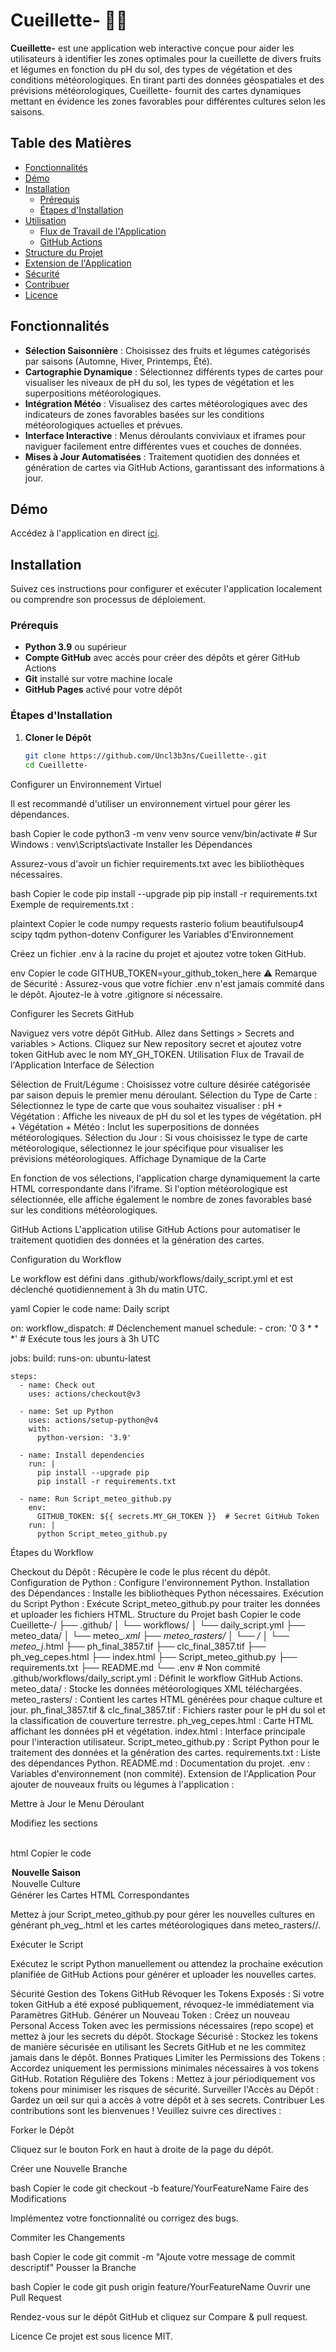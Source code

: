 # Cueillette- 🌿🍄

**Cueillette-** est une application web interactive conçue pour aider les utilisateurs à identifier les zones optimales pour la cueillette de divers fruits et légumes en fonction du pH du sol, des types de végétation et des conditions météorologiques. En tirant parti des données géospatiales et des prévisions météorologiques, Cueillette- fournit des cartes dynamiques mettant en évidence les zones favorables pour différentes cultures selon les saisons.

## Table des Matières

- [Fonctionnalités](#fonctionnalités)
- [Démo](#démo)
- [Installation](#installation)
  - [Prérequis](#prérequis)
  - [Étapes d'Installation](#étapes-dinstallation)
- [Utilisation](#utilisation)
  - [Flux de Travail de l'Application](#flux-de-travail-de-lapplication)
  - [GitHub Actions](#github-actions)
- [Structure du Projet](#structure-du-projet)
- [Extension de l'Application](#extension-de-lapplication)
- [Sécurité](#sécurité)
- [Contribuer](#contribuer)
- [Licence](#licence)

## Fonctionnalités

- **Sélection Saisonnière** : Choisissez des fruits et légumes catégorisés par saisons (Automne, Hiver, Printemps, Été).
- **Cartographie Dynamique** : Sélectionnez différents types de cartes pour visualiser les niveaux de pH du sol, les types de végétation et les superpositions météorologiques.
- **Intégration Météo** : Visualisez des cartes météorologiques avec des indicateurs de zones favorables basées sur les conditions météorologiques actuelles et prévues.
- **Interface Interactive** : Menus déroulants conviviaux et iframes pour naviguer facilement entre différentes vues et couches de données.
- **Mises à Jour Automatisées** : Traitement quotidien des données et génération de cartes via GitHub Actions, garantissant des informations à jour.

## Démo

Accédez à l'application en direct [ici](https://Uncl3b3ns.github.io/Cueillette-/).

## Installation

Suivez ces instructions pour configurer et exécuter l'application localement ou comprendre son processus de déploiement.

### Prérequis

- **Python 3.9** ou supérieur
- **Compte GitHub** avec accès pour créer des dépôts et gérer GitHub Actions
- **Git** installé sur votre machine locale
- **GitHub Pages** activé pour votre dépôt

### Étapes d'Installation

1. **Cloner le Dépôt**

   ```bash
   git clone https://github.com/Uncl3b3ns/Cueillette-.git
   cd Cueillette-
Configurer un Environnement Virtuel

Il est recommandé d'utiliser un environnement virtuel pour gérer les dépendances.

bash
Copier le code
python3 -m venv venv
source venv/bin/activate  # Sur Windows : venv\Scripts\activate
Installer les Dépendances

Assurez-vous d'avoir un fichier requirements.txt avec les bibliothèques nécessaires.

bash
Copier le code
pip install --upgrade pip
pip install -r requirements.txt
Exemple de requirements.txt :

plaintext
Copier le code
numpy
requests
rasterio
folium
beautifulsoup4
scipy
tqdm
python-dotenv
Configurer les Variables d'Environnement

Créez un fichier .env à la racine du projet et ajoutez votre token GitHub.

env
Copier le code
GITHUB_TOKEN=your_github_token_here
⚠️ Remarque de Sécurité : Assurez-vous que votre fichier .env n'est jamais commité dans le dépôt. Ajoutez-le à votre .gitignore si nécessaire.

Configurer les Secrets GitHub

Naviguez vers votre dépôt GitHub.
Allez dans Settings > Secrets and variables > Actions.
Cliquez sur New repository secret et ajoutez votre token GitHub avec le nom MY_GH_TOKEN.
Utilisation
Flux de Travail de l'Application
Interface de Sélection

Sélection de Fruit/Légume : Choisissez votre culture désirée catégorisée par saison depuis le premier menu déroulant.
Sélection du Type de Carte : Sélectionnez le type de carte que vous souhaitez visualiser :
pH + Végétation : Affiche les niveaux de pH du sol et les types de végétation.
pH + Végétation + Météo : Inclut les superpositions de données météorologiques.
Sélection du Jour : Si vous choisissez le type de carte météorologique, sélectionnez le jour spécifique pour visualiser les prévisions météorologiques.
Affichage Dynamique de la Carte

En fonction de vos sélections, l'application charge dynamiquement la carte HTML correspondante dans l'iframe. Si l'option météorologique est sélectionnée, elle affiche également le nombre de zones favorables basé sur les conditions météorologiques.

GitHub Actions
L'application utilise GitHub Actions pour automatiser le traitement quotidien des données et la génération des cartes.

Configuration du Workflow

Le workflow est défini dans .github/workflows/daily_script.yml et est déclenché quotidiennement à 3h du matin UTC.

yaml
Copier le code
name: Daily script

on:
  workflow_dispatch:  # Déclenchement manuel
  schedule:
    - cron: '0 3 * * *'  # Exécute tous les jours à 3h UTC

jobs:
  build:
    runs-on: ubuntu-latest

    steps:
      - name: Check out
        uses: actions/checkout@v3

      - name: Set up Python
        uses: actions/setup-python@v4
        with:
          python-version: '3.9'

      - name: Install dependencies
        run: |
          pip install --upgrade pip
          pip install -r requirements.txt

      - name: Run Script_meteo_github.py
        env:
          GITHUB_TOKEN: ${{ secrets.MY_GH_TOKEN }}  # Secret GitHub Token
        run: |
          python Script_meteo_github.py
Étapes du Workflow

Checkout du Dépôt : Récupère le code le plus récent du dépôt.
Configuration de Python : Configure l'environnement Python.
Installation des Dépendances : Installe les bibliothèques Python nécessaires.
Exécution du Script Python : Exécute Script_meteo_github.py pour traiter les données et uploader les fichiers HTML.
Structure du Projet
bash
Copier le code
Cueillette-/
├── .github/
│   └── workflows/
│       └── daily_script.yml
├── meteo_data/
│   └── meteo_*.xml
├── meteo_rasters/
│   └── <crop>/
│       └── meteo_j*.html
├── ph_final_3857.tif
├── clc_final_3857.tif
├── ph_veg_cepes.html
├── index.html
├── Script_meteo_github.py
├── requirements.txt
├── README.md
└── .env  # Non commité
.github/workflows/daily_script.yml : Définit le workflow GitHub Actions.
meteo_data/ : Stocke les données météorologiques XML téléchargées.
meteo_rasters/ : Contient les cartes HTML générées pour chaque culture et jour.
ph_final_3857.tif & clc_final_3857.tif : Fichiers raster pour le pH du sol et la classification de couverture terrestre.
ph_veg_cepes.html : Carte HTML affichant les données pH et végétation.
index.html : Interface principale pour l'interaction utilisateur.
Script_meteo_github.py : Script Python pour le traitement des données et la génération des cartes.
requirements.txt : Liste des dépendances Python.
README.md : Documentation du projet.
.env : Variables d'environnement (non commité).
Extension de l'Application
Pour ajouter de nouveaux fruits ou légumes à l'application :

Mettre à Jour le Menu Déroulant

Modifiez les sections <optgroup> dans index.html pour inclure les nouvelles cultures sous la saison appropriée.

html
Copier le code
<optgroup label="Nouvelle Saison">
    <option value="nouvelle_culture">Nouvelle Culture</option>
    <!-- Ajoutez plus d'options si nécessaire -->
</optgroup>
Générer les Cartes HTML Correspondantes

Mettez à jour Script_meteo_github.py pour gérer les nouvelles cultures en générant ph_veg_<crop>.html et les cartes météorologiques dans meteo_rasters/<crop>/.

Exécuter le Script

Exécutez le script Python manuellement ou attendez la prochaine exécution planifiée de GitHub Actions pour générer et uploader les nouvelles cartes.

Sécurité
Gestion des Tokens GitHub
Révoquer les Tokens Exposés : Si votre token GitHub a été exposé publiquement, révoquez-le immédiatement via Paramètres GitHub.
Générer un Nouveau Token : Créez un nouveau Personal Access Token avec les permissions nécessaires (repo scope) et mettez à jour les secrets du dépôt.
Stockage Sécurisé : Stockez les tokens de manière sécurisée en utilisant les Secrets GitHub et ne les commitez jamais dans le dépôt.
Bonnes Pratiques
Limiter les Permissions des Tokens : Accordez uniquement les permissions minimales nécessaires à vos tokens GitHub.
Rotation Régulière des Tokens : Mettez à jour périodiquement vos tokens pour minimiser les risques de sécurité.
Surveiller l'Accès au Dépôt : Gardez un œil sur qui a accès à votre dépôt et à ses secrets.
Contribuer
Les contributions sont les bienvenues ! Veuillez suivre ces directives :

Forker le Dépôt

Cliquez sur le bouton Fork en haut à droite de la page du dépôt.

Créer une Nouvelle Branche

bash
Copier le code
git checkout -b feature/YourFeatureName
Faire des Modifications

Implémentez votre fonctionnalité ou corrigez des bugs.

Commiter les Changements

bash
Copier le code
git commit -m "Ajoute votre message de commit descriptif"
Pousser la Branche

bash
Copier le code
git push origin feature/YourFeatureName
Ouvrir une Pull Request

Rendez-vous sur le dépôt GitHub et cliquez sur Compare & pull request.

Licence
Ce projet est sous licence MIT.
